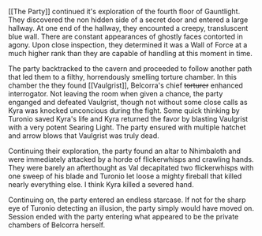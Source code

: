 [[The Party]] continued it's exploration of the fourth floor of Gauntlight.  They discovered the non hidden side of a secret door and entered a large hallway.  At one end of the hallway, they encounted a creepy, transluscent blue wall.  There are constant appearances of ghostly faces contorted in agony.  Upon close inspection, they determined it was a Wall of Force at a much higher rank than they are capable of handling at this moment in time.

The party backtracked to the cavern and proceeded to follow another path that led them to a filthy, horrendously smelling torture chamber.  In this chamber the they found [[Vaulgrist]], Belcorra's chief ~~torturer~~ enhanced interrogator.  Not leaving the room when given a chance, the party enganged and defeated Vaulgrist, though not without some close calls as Kyra was knocked unconcious during the fight. Some quick thinking by Turonio saved Kyra's life and Kyra returned the favor by blasting Vaulgrist with a very potent Searing Light. The party ensured with multiple hatchet and arrow blows that Vaulgrist was truly dead.

Continuing their exploration, the party found an altar to Nhimbaloth and were immediately attacked by a horde of flickerwhisps and crawling hands.  They were barely an afterthought as Val decapitated two flickerwhisps with one sweep of his blade and Turonio let loose a mighty fireball that killed nearly everything else.  I think Kyra killed a severed hand.

Continuing on, the party entered an endless starcase. If not for the sharp eye of Turonio detecting an illusion, the party simply would have moved on.  Session ended with the party entering what appeared to be the private chambers of Belcorra herself.
